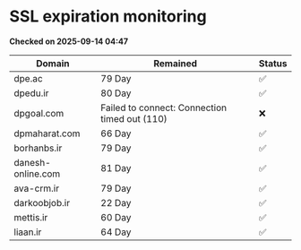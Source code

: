 # SSL expiration monitoring

**Checked on 2025-09-14 04:47**

| Domain | Remained | Status       |
|--------|----------|--------------|
| dpe.ac     | 79 Day   | ✅ |
| dpedu.ir     | 80 Day   | ✅ |
| dpgoal.com     | Failed to connect: Connection timed out (110)       | ❌ |
| dpmaharat.com     | 66 Day   | ✅ |
| borhanbs.ir     | 79 Day   | ✅ |
| danesh-online.com     | 81 Day   | ✅ |
| ava-crm.ir     | 79 Day   | ✅ |
| darkoobjob.ir     | 22 Day   | ✅ |
| mettis.ir     | 60 Day   | ✅ |
| liaan.ir     | 64 Day   | ✅ |

